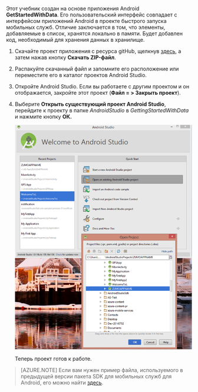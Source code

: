 ﻿Этот учебник создан на основе приложения Android **GetStartedWithData**. Его пользовательский интерфейс совпадает с интерфейсом приложений Android в проекте быстрого запуска мобильных служб. Отличие заключается в том, что элементы, добавляемые в список, хранятся локально в памяти. Будет добавлен код, необходимый для хранения данных в хранилище.


1. Скачайте проект приложения с ресурса gitHub, щелкнув <a href="https://github.com/RickSaling/mobile-services-samples/tree/androidStudio" target="blank">здесь</a>, а затем нажав кнопку **Скачать ZIP-файл**.

2. Распакуйте скачанный файл и запомните его расположение или переместите его в каталог проектов Android Studio.

3. Откройте Android Studio. Если вы работаете с другим проектом и он отображается, закройте этот проект (**Файл = > Закрыть проект**).

4. Выберите **Открыть существующий проект Android Studio**, перейдите к проекту в папке *AndroidStudio* в *GettingStartedWithData* и нажмите кнопку **ОК.** 


 	![](./media/mobile-services-android-get-started/android-studio-import-project.png)

	Теперь проект готов к работе.
 
>[AZURE.NOTE] Если вам нужен пример файла, используемого в предыдущей версии пакета SDK для мобильных служб для Android, его можно найти [здесь][GitHub].

<!-- URLs. -->
[GitHub]:  http://go.microsoft.com/fwlink/p/?LinkID=282122
<!--HONumber=47-->
